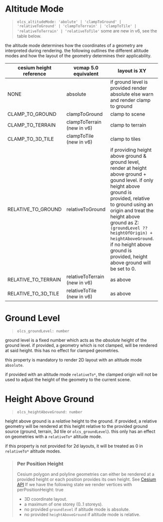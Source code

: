 # Altitude Mode

> `olcs_altitudeMode: 'abolute' | 'clampToGround' | 'relativeToGround' | 'clampToTerrain' | 'clampToTile' | 'relativeToTerrain' | 'relativeToTile'`
> some are new in v6, see the table below.

the altitude mode determines how the coordinates of a geometry are interpreted during rendering.
the following outlines the different altitude modes and how the layout of the geometry determines
their applicability.

| cesium height reference | vcmap 5.0 equivalent          | layout is XY                                                                                                                                                                                                                                                                                                                                          | layout is XYZ                                                                                                                                                                                                                                      |
| ----------------------- | ----------------------------- | ----------------------------------------------------------------------------------------------------------------------------------------------------------------------------------------------------------------------------------------------------------------------------------------------------------------------------------------------------- | -------------------------------------------------------------------------------------------------------------------------------------------------------------------------------------------------------------------------------------------------- |
| NONE                    | absolute                      | if ground level is provided render absolute else warn and render clamp to ground                                                                                                                                                                                                                                                                      | if ground level is provided, render at said height, else rendered absolutely                                                                                                                                                                       |
| CLAMP_TO_GROUND         | clampToGround                 | clamp to scene                                                                                                                                                                                                                                                                                                                                        | clamp to scene                                                                                                                                                                                                                                     |
| CLAMP_TO_TERRAIN        | clampToTerrain (new in v6)    | clamp to terrain                                                                                                                                                                                                                                                                                                                                      | clamp to terrain                                                                                                                                                                                                                                   |
| CLAMP_TO_3D_TILE        | clampToTile (new in v6)       | clamp to tiles                                                                                                                                                                                                                                                                                                                                        | clampt to tiles                                                                                                                                                                                                                                    |
| RELATIVE_TO_GROUND      | relativeToGround              | if providing height above ground & ground level, render at height above ground + gound level. if only height above ground is provided, relative to ground using an origin and treat the height above ground as Z: `(groundLevel ?? heightOfOrigin) + heightAboveGround`. if no height above ground is provided, height above ground will be set to 0. | if ground level is provided, render each vertex at ground level + Z. else render each vertex at calculated ground + Z. calculate ground level based on the geometries center of mass: `(groundLevel ?? heightOfOrigin) + (heightAboveGround ?? Z)` |
| RELATIVE_TO_TERRAIN     | relativeToTerrain (new in v6) | as above                                                                                                                                                                                                                                                                                                                                              | as above                                                                                                                                                                                                                                           |
| RELATIVE_TO_3D_TILE     | relativeToTile (new in v6)    | as above                                                                                                                                                                                                                                                                                                                                              | as above                                                                                                                                                                                                                                           |

# Ground Level

> `olcs_groundLevel: number`

ground level is a fixed number which acts as the _absolute_ height of the ground level.
if provided, a geometry which is not clamped, will be rendered at said height. this
has no effect for clamped geometries.

this property is mandatory to render 2D layout with an altitude mode `absolute`.

if provided with an altitude mode `relativeTo*`, the clamped origin will not be used
to adjust the height of the geometry to the current scene.

# Height Above Ground

> `olcs_heightAboveGround: number`

height above ground is a _relative_ height to the ground. if provided, a relative geometry will be
rendered at this height relative to the provided ground source (ground, terrain, 3d tile or `olcs_groundLevel`).
this only has an effect on geometries with a `relativeTo*` altitude mode.

if this property is not provided for 2d layouts, it will be treated as 0 in `relativeTo*` altitude modes.

> ### Per Position Height
>
> Cesium polygon and polyline geometries can either be rendered at a provided height or each position provides its own height.
> See [Cesium API](https://cesium.com/learn/cesiumjs/ref-doc/PolygonGeometry.html?classFilter=geometry)
> If we have the following state we render vertices with perPositionHeight: true
>
> - 3D coordinate layout.
> - a maximum of one storey (0..1 storeys).
> - no provided `groundlevel` if altitude mode is absolute.
> - no provided `heightAboveGround` if altitude mode is relative.
